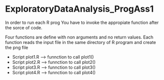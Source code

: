 # ExploratoryDataAnalysis_ProgAss1
In order to run each R prog You have to invoke the appropiate function after the sorce of code.

Four functions are define with non arguments and no return values.
Each function reads the input file in the same directory of R program and create the png file
- Script plot1.R --> funnction to call plot1()
- Script plot2.R --> funnction to call plot2()
- Script plot3.R --> funnction to call plot3()
- Script plot4.R --> funnction to call plot4()
